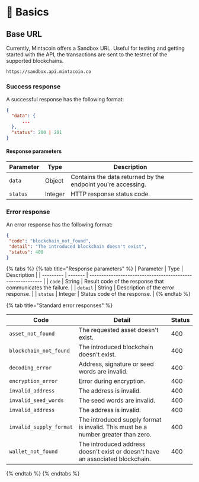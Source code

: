 # 🥁 Basics

## Base URL

Currently, Mintacoin offers a Sandbox URL. Useful for testing and getting started with the API, the transactions are sent to the testnet of the supported blockchains.

```url
https://sandbox.api.mintacoin.co
```

### Success response

A successful response has the following format:

```json
{
  "data": {
      ...
  },
  "status": 200 | 201
}
```

#### **Response parameters**

| Parameter | Type    | Description                                                  |
| --------- | ------- | ------------------------------------------------------------ |
| `data`    | Object  | Contains the data returned by the endpoint you're accessing. |
| `status`  | Integer | HTTP response status code.                                   |

### Error response

An error response has the following format:

```json
{
 "code": "blockchain_not_found",
 "detail": "The introduced blockchain doesn't exist",
 "status": 400
}
```

{% tabs %}
{% tab title="Response parameters" %}
| Parameter | Type    | Description                                                |
| --------- | ------- | ---------------------------------------------------------- |
| `code`    | String  | Result code of the response that communicates the failure. |
| `detail`  | String  | Description of the error response.                         |
| `status`  | Integer | Status code of the response.                               |
{% endtab %}

{% tab title="Standard error responses" %}
<table data-header-hidden><thead><tr><th>Code</th><th>Detail</th><th data-type="number">Status</th></tr></thead><tbody><tr><td><code>asset_not_found</code></td><td>The requested asset doesn't exist.</td><td>400</td></tr><tr><td><code>blockchain_not_found</code></td><td>The introduced blockchain doesn't exist.</td><td>400</td></tr><tr><td><code>decoding_error</code></td><td>Address, signature or seed words are invalid.</td><td>400</td></tr><tr><td><code>encryption_error</code></td><td>Error during encryption.</td><td>400</td></tr><tr><td><code>invalid_address</code></td><td>The address is invalid.</td><td>400</td></tr><tr><td><code>invalid_seed_words</code></td><td>The seed words are invalid.</td><td>400</td></tr><tr><td><code>invalid_address</code></td><td>The address is invalid.</td><td>400</td></tr><tr><td><code>invalid_supply_format</code></td><td>The introduced supply format is invalid. This must be a number greater than zero.</td><td>400</td></tr><tr><td><code>wallet_not_found</code></td><td>The introduced address doesn't exist or doesn't have an associated blockchain.</td><td>400</td></tr></tbody></table>
{% endtab %}
{% endtabs %}
